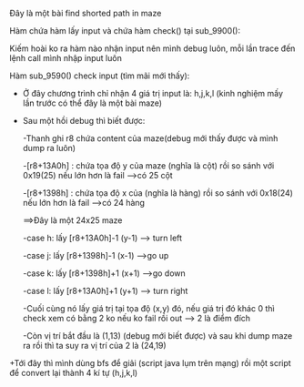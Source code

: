 Đây là một bài find shorted path in maze

Hàm chứa hàm lấy input và chứa hàm check() tại sub_9900():

Kiếm hoài ko ra hàm nào nhận input nên mình debug luôn, mỗi lần trace đến lệnh call mình nhập input luôn 

Hàm sub_9590() check input (tìm mãi mới thấy):

+ Ở đây chương trình chỉ nhận 4 giá trị input là: h,j,k,l (kinh nghiệm mấy lần trước có thể đây là một bài maze)

+ Sau một hồi debug thì biết được:

  -Thanh ghi r8 chứa content của maze(debug mới thấy được và mình dump ra luôn)
  
  -[r8+13A0h] :  chứa tọa độ y của maze (nghĩa là cột) rồi so sánh với 0x19(25) nếu lớn hơn là fail -->có 25 cột
  
  -[r8+1398h] :  chứa tọa độ x của (nghĩa là hàng) rồi so sánh với 0x18(24) nếu lớn hơn là fail -->có 24 hàng
  
  ==>Đây là một 24x25 maze
  
  -case h: lấy [r8+13A0h]-1 (y-1) --> turn left
  
  -case j: lấy [r8+1398h]-1 (x-1) -->go up
  
  -case k: lấy [r8+1398h]+1 (x+1) -->go down
  
  -case l: lấy [r8+13A0h]+1 (y+1) --> turn right
  
  -Cuối cùng nó lấy giá trị tại tọa độ (x,y) đó, nếu giá trị đó khác 0 thì check xem có bằng 2 ko nếu ko fail rồi out --> 2 là điểm đích
  
  -Còn vị trí bắt đầu là (1,13) (debug mới biết được) và sau khi dump maze ra rồi thì ta suy ra vị trí của 2 là (24,19)
  
+Tới đây thì mình dùng bfs để giải (script java lụm trên mạng) rồi một script để convert lại thành 4 kí tự (h,j,k,l)

